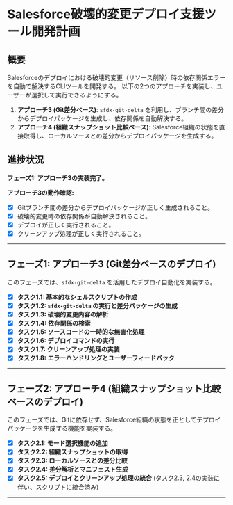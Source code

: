 # Salesforce破壊的変更デプロイ支援ツール開発計画

## 概要
Salesforceのデプロイにおける破壊的変更（リソース削除）時の依存関係エラーを自動で解決するCLIツールを開発する。
以下の2つのアプローチを実装し、ユーザーが選択して実行できるようにする。

1.  **アプローチ3 (Git差分ベース)**: `sfdx-git-delta` を利用し、ブランチ間の差分からデプロイパッケージを生成し、依存関係を自動解決する。
2.  **アプローチ4 (組織スナップショット比較ベース)**: Salesforce組織の状態を直接取得し、ローカルソースとの差分からデプロイパッケージを生成する。

## 進捗状況
**フェーズ1: アプローチ3の実装完了。**

**アプローチ3の動作確認:**
- [x] Gitブランチ間の差分からデプロイパッケージが正しく生成されること。
- [x] 破壊的変更時の依存関係が自動解決されること。
- [x] デプロイが正しく実行されること。
- [x] クリーンアップ処理が正しく実行されること。

---

## フェーズ1: アプローチ3 (Git差分ベースのデプロイ)

このフェーズでは、`sfdx-git-delta` を活用したデプロイ自動化を実装する。

- [x] **タスク1.1: 基本的なシェルスクリプトの作成**
- [x] **タスク1.2: `sfdx-git-delta` の実行と差分パッケージの生成**
- [x] **タスク1.3: 破壊的変更内容の解析**
- [x] **タスク1.4: 依存関係の検索**
- [x] **タスク1.5: ソースコードの一時的な無害化処理**
- [x] **タスク1.6: デプロイコマンドの実行**
- [x] **タスク1.7: クリーンアップ処理の実装**
- [x] **タスク1.8: エラーハンドリングとユーザーフィードバック**

---

## フェーズ2: アプローチ4 (組織スナップショット比較ベースのデプロイ)

このフェーズでは、Gitに依存せず、Salesforce組織の状態を正としてデプロイパッケージを生成する機能を実装する。

- [x] **タスク2.1: モード選択機能の追加**
- [x] **タスク2.2: 組織スナップショットの取得**
- [x] **タスク2.3: ローカルソースとの差分比較**
- [x] **タスク2.4: 差分解析とマニフェスト生成**
- [x] **タスク2.5: デプロイとクリーンアップ処理の統合** (タスク2.3, 2.4の実装に伴い、スクリプトに統合済み)

---